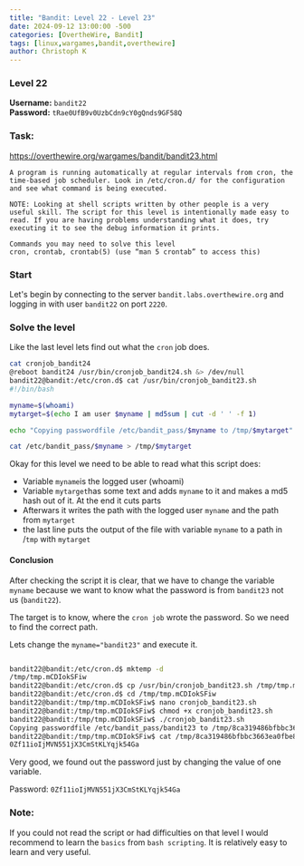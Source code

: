 ```yaml
---
title: "Bandit: Level 22 - Level 23"
date: 2024-09-12 13:00:00 -500 
categories: [OvertheWire, Bandit]
tags: [linux,wargames,bandit,overthewire]
author: Christoph K
---
```



<!-- Change LEVELS -->

### Level 22

**Username:** `bandit22`  
**Password:** `tRae0UfB9v0UzbCdn9cY0gQnds9GF58Q`

### Task:
https://overthewire.org/wargames/bandit/bandit23.html

<!-- PICTURE FROM TASK -->
    A program is running automatically at regular intervals from cron, the time-based job scheduler. Look in /etc/cron.d/ for the configuration and see what command is being executed.

    NOTE: Looking at shell scripts written by other people is a very useful skill. The script for this level is intentionally made easy to read. If you are having problems understanding what it does, try executing it to see the debug information it prints.

    Commands you may need to solve this level
    cron, crontab, crontab(5) (use “man 5 crontab” to access this)
<!-- change username bandit!! -->

### Start

Let's begin by connecting to the server `bandit.labs.overthewire.org` and logging in with user `bandit22` on port `2220`.



<!-- CHANGE COMMANDS IF NECCESSARY -->


### Solve the level

Like the last level lets find out what the `cron` job does.


```bash
cat cronjob_bandit24
@reboot bandit24 /usr/bin/cronjob_bandit24.sh &> /dev/null
bandit22@bandit:/etc/cron.d$ cat /usr/bin/cronjob_bandit23.sh
#!/bin/bash

myname=$(whoami)
mytarget=$(echo I am user $myname | md5sum | cut -d ' ' -f 1)

echo "Copying passwordfile /etc/bandit_pass/$myname to /tmp/$mytarget"

cat /etc/bandit_pass/$myname > /tmp/$mytarget
```
Okay for this level we need to be able to read what this script does:

- Variable `myname`is the logged user (whoami)
- Variable `mytarget`has some text and adds `myname` to it and makes a md5 hash out of it. At the end it cuts parts
- Afterwars it writes the path with the logged user `myname` and the path from `mytarget`
- the last line puts the output of the file with variable `myname` to a path in /`tmp` with `mytarget`


#### Conclusion

After checking the script it is clear, that we have to change the variable `myname` because we want to know what the password is from `bandit23` not us (`bandit22`). 

The target is to know, where the `cron job` wrote the password. So we need to find the correct path. 

Lets change the `myname="bandit23"` and execute it.

```bash

bandit22@bandit:/etc/cron.d$ mktemp -d
/tmp/tmp.mCDIokSFiw
bandit22@bandit:/etc/cron.d$ cp /usr/bin/cronjob_bandit23.sh /tmp/tmp.mCDIokSFiw
bandit22@bandit:/etc/cron.d$ cd /tmp/tmp.mCDIokSFiw
bandit22@bandit:/tmp/tmp.mCDIokSFiw$ nano cronjob_bandit23.sh
bandit22@bandit:/tmp/tmp.mCDIokSFiw$ chmod +x cronjob_bandit23.sh
bandit22@bandit:/tmp/tmp.mCDIokSFiw$ ./cronjob_bandit23.sh
Copying passwordfile /etc/bandit_pass/bandit23 to /tmp/8ca319486bfbbc3663ea0fbe81326349
bandit22@bandit:/tmp/tmp.mCDIokSFiw$ cat /tmp/8ca319486bfbbc3663ea0fbe81326349
0Zf11ioIjMVN551jX3CmStKLYqjk54Ga
```

Very good, we found out the password just by changing the value of one variable.

Password: `0Zf11ioIjMVN551jX3CmStKLYqjk54Ga`



### Note:

If you could not read the script or had difficulties on that level I would recommend to learn the `basics` from `bash scripting`. It is relatively easy to learn and very useful.